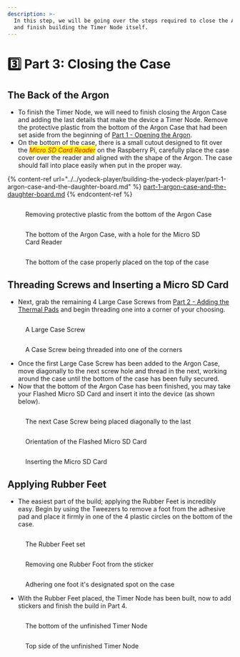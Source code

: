 ```yaml
---
description: >-
  In this step, we will be going over the steps required to close the Argon Case
  and finish building the Timer Node itself.
---
```


# 3️⃣ Part 3: Closing the Case

## The Back of the Argon

* To finish the Timer Node, we will need to finish closing the Argon Case and adding the last details that make the device a Timer Node. Remove the protective plastic from the bottom of the Argon Case that had been set aside from the beginning of [Part 1 - Opening the Argon](../../yodeck-player/building-the-yodeck-player/part-1-argon-case-and-the-daughter-board.md).
* On the bottom of the case, there is a small cutout designed to fit over the _<mark style="color:red;">Micro SD Card Reader</mark>_ on the Raspberry Pi, carefully place the case cover over the reader and aligned with the shape of the Argon. The case should fall into place easily when put in the proper way.

{% content-ref url="../../yodeck-player/building-the-yodeck-player/part-1-argon-case-and-the-daughter-board.md" %}
[part-1-argon-case-and-the-daughter-board.md](../../yodeck-player/building-the-yodeck-player/part-1-argon-case-and-the-daughter-board.md)
{% endcontent-ref %}

<div data-full-width="true">

<figure><img src="../../../../.gitbook/assets/IMG_1322 Medium.jpeg" alt=""><figcaption><p>Removing protective plastic from the bottom of the Argon Case</p></figcaption></figure>

 

<figure><img src="../../../../.gitbook/assets/IMG_1323 Medium.jpeg" alt=""><figcaption><p>The bottom of the Argon Case, with a hole for the Micro SD Card Reader</p></figcaption></figure>

 

<figure><img src="../../../../.gitbook/assets/IMG_1324 Medium.jpeg" alt=""><figcaption><p>The bottom of the case properly placed on the top of the case</p></figcaption></figure>

</div>

## Threading Screws and Inserting a Micro SD Card

* Next, grab the remaining 4 Large Case Screws from [Part 2 - Adding the Thermal Pads](../../yodeck-player/building-the-yodeck-player/part-2-installing-the-pi.md) and begin threading one into a corner of your choosing.

<div>

<figure><img src="../../../../.gitbook/assets/IMG_1325 Medium.jpeg" alt=""><figcaption><p>A Large Case Screw</p></figcaption></figure>

 

<figure><img src="../../../../.gitbook/assets/IMG_1326 Medium.jpeg" alt=""><figcaption><p>A Case Screw being threaded into one of the corners</p></figcaption></figure>

</div>

* Once the first Large Case Screw has been added to the Argon Case, move diagonally to the next screw hole and thread in the next, working around the case until the bottom of the case has been fully secured.
* Now that the bottom of the Argon Case has been finished, you may take your Flashed Micro SD Card and insert it into the device (as shown below).

<div data-full-width="true">

<figure><img src="../../../../.gitbook/assets/IMG_1327 Medium.jpeg" alt=""><figcaption><p>The next Case Screw being placed diagonally to the last</p></figcaption></figure>

 

<figure><img src="../../../../.gitbook/assets/IMG_1328 Medium.jpeg" alt=""><figcaption><p>Orientation of the Flashed Micro SD Card</p></figcaption></figure>

 

<figure><img src="../../../../.gitbook/assets/IMG_1329 Medium.jpeg" alt=""><figcaption><p>Inserting the Micro SD Card</p></figcaption></figure>

</div>

## Applying Rubber Feet

* The easiest part of the build; applying the Rubber Feet is incredibly easy. Begin by using the Tweezers to remove a foot from the adhesive pad and place it firmly in one of the 4 plastic circles on the bottom of the case.

<div data-full-width="true">

<figure><img src="../../../../.gitbook/assets/IMG_1330 Medium.jpeg" alt=""><figcaption><p>The Rubber Feet set</p></figcaption></figure>

 

<figure><img src="../../../../.gitbook/assets/IMG_1331 Medium.jpeg" alt=""><figcaption><p>Removing one Rubber Foot from the sticker</p></figcaption></figure>

 

<figure><img src="../../../../.gitbook/assets/IMG_1332 Medium.jpeg" alt=""><figcaption><p>Adhering one foot it's designated spot on the case</p></figcaption></figure>

</div>

* With the Rubber Feet placed, the Timer Node has been built, now to add stickers and finish the build in Part 4.

<div>

<figure><img src="../../../../.gitbook/assets/IMG_1333 Medium.jpeg" alt=""><figcaption><p>The bottom of the unfinished Timer Node</p></figcaption></figure>

 

<figure><img src="../../../../.gitbook/assets/IMG_1334 Medium.jpeg" alt=""><figcaption><p>Top side of the unfinished Timer Node</p></figcaption></figure>

</div>
